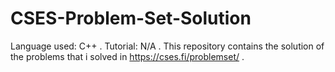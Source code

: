 # CSES-Problem-Set-Solution
Language used: C++ .
Tutorial: N/A . 
This repository contains the solution of the problems that i solved in https://cses.fi/problemset/ .
